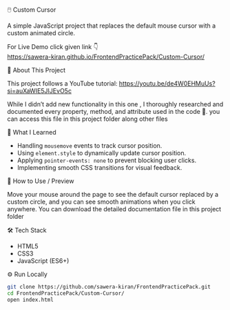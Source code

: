 🖱️ Custom Cursor

A simple JavaScript project that replaces the default mouse cursor with a custom animated circle.

For Live Demo click given link 👇  
https://sawera-kiran.github.io/FrontendPracticePack/Custom-Cursor/



 🌟 About This Project

This project follows a YouTube tutorial: https://youtu.be/de4W0EHMuUs?si=auXaWIE5JIJEvO5c


While I didn’t add new functionality in this one , I thoroughly researched and documented every property, method, and attribute used in the code 🧠.
you can access this file in this project folder along other files 

📘 What I Learned

- Handling `mousemove` events to track cursor position.
- Using `element.style` to dynamically update cursor position.
- Applying `pointer-events: none` to prevent blocking user clicks.
- Implementing smooth CSS transitions for visual feedback.



🧠 How to Use / Preview

Move your mouse around the page to see the default cursor replaced by a custom circle, and you can see smooth animations when you click anywhere.
You can download the detailed documentation file in this project folder 



🛠 Tech Stack

- HTML5
- CSS3
- JavaScript (ES6+)


⚙️ Run Locally

```bash
git clone https://github.com/sawera-kiran/FrontendPracticePack.git
cd FrontendPracticePack/Custom-Cursor/
open index.html
